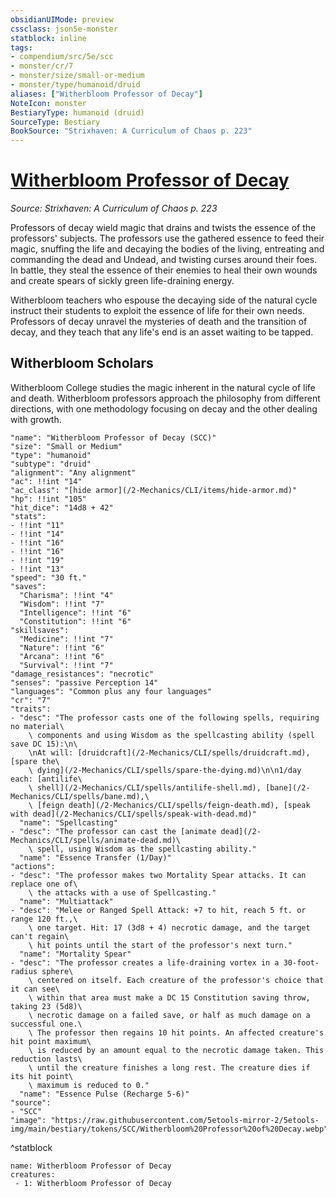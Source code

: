 ```yaml
---
obsidianUIMode: preview
cssclass: json5e-monster
statblock: inline
tags:
- compendium/src/5e/scc
- monster/cr/7
- monster/size/small-or-medium
- monster/type/humanoid/druid
aliases: ["Witherbloom Professor of Decay"]
NoteIcon: monster
BestiaryType: humanoid (druid)
SourceType: Bestiary
BookSource: "Strixhaven: A Curriculum of Chaos p. 223"
---
```

# [Witherbloom Professor of Decay](2-Mechanics/CLI/bestiary/humanoid/witherbloom-professor-of-decay-scc.md)
*Source: Strixhaven: A Curriculum of Chaos p. 223*  

Professors of decay wield magic that drains and twists the essence of the professors' subjects. The professors use the gathered essence to feed their magic, snuffing the life and decaying the bodies of the living, entreating and commanding the dead and Undead, and twisting curses around their foes. In battle, they steal the essence of their enemies to heal their own wounds and create spears of sickly green life-draining energy.

Witherbloom teachers who espouse the decaying side of the natural cycle instruct their students to exploit the essence of life for their own needs. Professors of decay unravel the mysteries of death and the transition of decay, and they teach that any life's end is an asset waiting to be tapped.

## Witherbloom Scholars

Witherbloom College studies the magic inherent in the natural cycle of life and death. Witherbloom professors approach the philosophy from different directions, with one methodology focusing on decay and the other dealing with growth.

```statblock
"name": "Witherbloom Professor of Decay (SCC)"
"size": "Small or Medium"
"type": "humanoid"
"subtype": "druid"
"alignment": "Any alignment"
"ac": !!int "14"
"ac_class": "[hide armor](/2-Mechanics/CLI/items/hide-armor.md)"
"hp": !!int "105"
"hit_dice": "14d8 + 42"
"stats":
- !!int "11"
- !!int "14"
- !!int "16"
- !!int "16"
- !!int "19"
- !!int "13"
"speed": "30 ft."
"saves":
  "Charisma": !!int "4"
  "Wisdom": !!int "7"
  "Intelligence": !!int "6"
  "Constitution": !!int "6"
"skillsaves":
  "Medicine": !!int "7"
  "Nature": !!int "6"
  "Arcana": !!int "6"
  "Survival": !!int "7"
"damage_resistances": "necrotic"
"senses": "passive Perception 14"
"languages": "Common plus any four languages"
"cr": "7"
"traits":
- "desc": "The professor casts one of the following spells, requiring no material\
    \ components and using Wisdom as the spellcasting ability (spell save DC 15):\n\
    \nAt will: [druidcraft](/2-Mechanics/CLI/spells/druidcraft.md), [spare the\
    \ dying](/2-Mechanics/CLI/spells/spare-the-dying.md)\n\n1/day each: [antilife\
    \ shell](/2-Mechanics/CLI/spells/antilife-shell.md), [bane](/2-Mechanics/CLI/spells/bane.md),\
    \ [feign death](/2-Mechanics/CLI/spells/feign-death.md), [speak with dead](/2-Mechanics/CLI/spells/speak-with-dead.md)"
  "name": "Spellcasting"
- "desc": "The professor can cast the [animate dead](/2-Mechanics/CLI/spells/animate-dead.md)\
    \ spell, using Wisdom as the spellcasting ability."
  "name": "Essence Transfer (1/Day)"
"actions":
- "desc": "The professor makes two Mortality Spear attacks. It can replace one of\
    \ the attacks with a use of Spellcasting."
  "name": "Multiattack"
- "desc": "Melee or Ranged Spell Attack: +7 to hit, reach 5 ft. or range 120 ft.,\
    \ one target. Hit: 17 (3d8 + 4) necrotic damage, and the target can't regain\
    \ hit points until the start of the professor's next turn."
  "name": "Mortality Spear"
- "desc": "The professor creates a life-draining vortex in a 30-foot-radius sphere\
    \ centered on itself. Each creature of the professor's choice that it can see\
    \ within that area must make a DC 15 Constitution saving throw, taking 23 (5d8)\
    \ necrotic damage on a failed save, or half as much damage on a successful one.\
    \ The professor then regains 10 hit points. An affected creature's hit point maximum\
    \ is reduced by an amount equal to the necrotic damage taken. This reduction lasts\
    \ until the creature finishes a long rest. The creature dies if its hit point\
    \ maximum is reduced to 0."
  "name": "Essence Pulse (Recharge 5-6)"
"source":
- "SCC"
"image": "https://raw.githubusercontent.com/5etools-mirror-2/5etools-img/main/bestiary/tokens/SCC/Witherbloom%20Professor%20of%20Decay.webp"
```
^statblock

```encounter-table
name: Witherbloom Professor of Decay
creatures:
 - 1: Witherbloom Professor of Decay
```